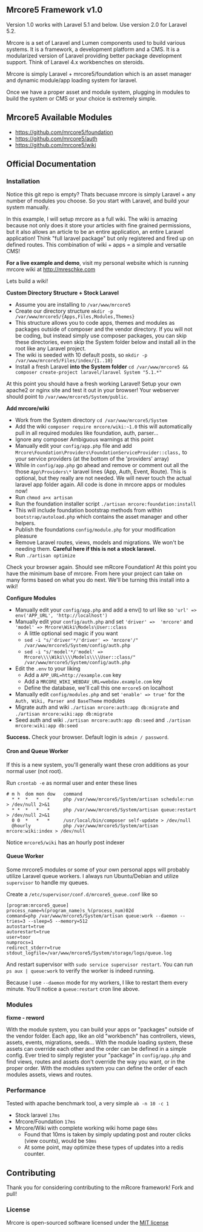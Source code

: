 ## Mrcore5 Framework v1.0

Version 1.0 works with Laravel 5.1 and below.  Use version 2.0 for Laravel 5.2.

Mrcore is a set of Laravel and Lumen components used to build various systems.
It is a framework, a development platform and a CMS.  It is a modularized version of Laravel
providing better package development support.  Think of Laravel 4.x workbenches on steroids.

Mrcore is simply Laravel + mrcore5/foundation which is an asset manager and dynamic module/app
loading system for laravel.

Once we have a proper asset and module system, plugging in modules to build the system or CMS or your
choice is extremely simple.

## Mrcore5 Available Modules

* https://github.com/mrcore5/foundation
* https://github.com/mrcore5/auth
* https://github.com/mrcore5/wiki




## Official Documentation

### Installation

Notice this git repo is empty?  Thats becuase mrcore is simply Laravel + any number
of modules you choose.  So you start with Laravel, and build your system manually.

In this example, I will setup mrcore as a full wiki.  The wiki is amazing because not only does it
store your articles with fine grained permissions, but it also allows an article to be an entire
application, an entire Laravel application!  Think "full laravel package" but only registered and
fired up on defined routes.  This combination of wiki + apps = a simple and versatile CMS!

**For a live example and demo**, visit my personal website which is running mrcore wiki at http://mreschke.com

Lets build a wiki!

**Custom Directory Structure + Stock Laravel**

* Assume you are installing to `/var/www/mrcore5`
* Create our directory structure `mkdir -p /var/www/mrcore5/{Apps,Files,Modules,Themes}`
 * This structure allows you to code apps, themes and modules as packages outside of composer and the vendor directory.  If you will not be coding, but instead simply use composer packages, you can skip these directories, even skip the System folder below and install all in the root like any Laravel project.
* The wiki is seeded with 10 default posts, so `mkdir -p /var/www/mrcore5/Files/index/{1..10}`
* Install a fresh Laravel **into the System folder** `cd /var/www/mrcore5 && composer create-project laravel/laravel System "5.1.*"`

At this point you should have a fresh working Laravel!  Setup your own apache2 or nginx site and test it out in your browser!  Your webserver should point to `/var/www/mrcore5/System/public`.

**Add mrcore/wiki**

* Work from the System directory `cd /var/www/mrcore5/System`
* Add the wiki `composer require mrcore/wiki:~1.0` this will automatically pull in all required modules like foundation, auth, parser...
 * Ignore any composer Ambiguous warnings at this point
* Manually edit your `config/app.php` file and add `Mrcore\Foundation\Providers\FoundationServiceProvider::class,` to your service providers (at the bottom of the 'providers' array)
* While in `config/app.php` go ahead and remove or comment out all the those `App\Providers\*` laravel lines (App, Auth, Event, Route).  This is optional, but they really are not needed.  We will never touch the actual laravel app folder again.  All code is done in mrcore apps or modules now!
* Run `chmod a+x artisan`
* Run the foundation installer script `./artisan mrcore:foundation:install`
 * This will include foundation bootstrap methods from within `bootstrap/autoload.php` which contains the asset manager and other helpers.
 * Publish the foundations `config/module.php` for your modification pleasure
 * Remove Laravel routes, views, models and migrations.  We won't be needing them.  **Careful here if this is not a stock laravel.**
* Run `./artisan optimize`

Check your browser again.  Should see mRcore Foundation!
At this point you have the minimum base of mrcore.  From here your project can take on many forms
based on what you do next.  We'll be turning this install into a wiki!

**Configure Modules**

* Manually edit your `config/app.php` and add a env() to url like so `'url' => env('APP_URL', 'http://localhost')`
* Manually edit your `config/auth.php` and set `'driver' =>  'mrcore'` and `'model' => Mrcore\Wiki\Models\User::class`
	* A little optional sed magic if you want
	* `sed -i "s/'driver'*/'driver' => 'mrcore'/" /var/www/mrcore5/System/config/auth.php`
	* `sed -i "s/'model'*/'model' => Mrcore\\\\Wiki\\\\Models\\\\User::class/" /var/www/mrcore5/System/config/auth.php`
* Edit the `.env` to your liking
	* Add a `APP_URL=http://example.com` key
	* Add a `MRCORE_WIKI_WEBDAV_URL=webdav.example.com` key
	* Define the database, we'll call this one `mrcore5` on localhost
* Manually edit `config/modules.php` and set `'enable' => true'` for the `Auth, Wiki, Parser and BaseTheme` modules
* Migrate auth and wiki `./artisan mrcore:auth:app db:migrate` and `./artisan mrcore:wiki:app db:migrate`
* Seed auth and wiki `./artisan mrcore:auth:app db:seed` and `./artisan mrcore:wiki:app db:seed`

**Success.** Check your browser.  Default login is `admin / password`.

#### Cron and Queue Worker

If this is a new system, you'll generally want these cron additions as your normal user (not root).

Run `crontab -e` as normal user and enter these lines

	# m h  dom mon dow   command
	  * *  *   *   *     php /var/www/mrcore5/System/artisan schedule:run > /dev/null 2>&1
	  * *  *   *   *     php /var/www/mrcore5/System/artisan queue:restart > /dev/null 2>&1
	  0 0  *   *   *     /usr/local/bin/composer self-update > /dev/null
	  @hourly            php /var/www/mrcore5/System/artisan mrcore:wiki:index > /dev/null

Notice `mrcore5/wiki` has an hourly post indexer

#### Queue Worker

Some mrcore5 modules or some of your own personal apps will probably utilize Laravel queue workers.
I always run Ubuntu/Debian and utilize `supervisor` to handle my queues.  

Create a `/etc/supervisor/conf.d/mrcore5_queue.conf` like so

	[program:mrcore5_queue]
	process_name=%(program_name)s_%(process_num)02d
	command=php /var/www/mrcore5/System/artisan queue:work --daemon --tries=3 --sleep=5 --memory=512
	autostart=true
	autorestart=true
	user=toor
	numprocs=1
	redirect_stderr=true
	stdout_logfile=/var/www/mrcore5/System/storage/logs/queue.log

And restart supervisor with `sudo service supervisor restart`.
You can run `ps aux | queue:work` to verify the worker is indeed running.

Because I use `--daemon` mode for my workers, I like to restart them every minute.  You'll notice
a `queue:restart` cron line above.






### Modules

**fixme - reword**

With the module system, you can build your apps or "packages" outside of the vendor folder.
Each app, like an old "workbench" has controllers, views, assets, events, migrations, seeds...
With the module loading system, these assets can override each other and the order can be defined
in a simple config.   Ever tried to simply register your "package" in `config/app.php` and find
views, routes and assets don't override the way you want, or in the proper order.  With the
modules system you can define the order of each modules assets, views and routes.  





### Performance

Tested with apache benchmark tool, a very simple `ab -n 10 -c 1`

* Stock laravel `17ms`
* Mrcore/Foundation `17ms`
* Mrcore/Wiki with complete working wiki home page `60ms`
  * Found that 10ms is taken by simply updating post and router clicks (view counts), would be `50ms`
  * At some point, may optimize these types of updates into a redis counter.









## Contributing

Thank you for considering contributing to the mRcore framework!  Fork and pull!

### License

Mrcore is open-sourced software licensed under the [MIT license](http://mreschke.com/license/mit)
